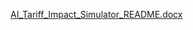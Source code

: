 
[AI_Tariff_Impact_Simulator_README.docx](https://github.com/user-attachments/files/22991582/AI_Tariff_Impact_Simulator_README.docx)
